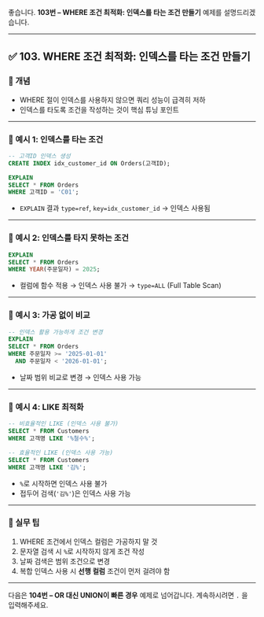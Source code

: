 좋습니다.
**103번 – WHERE 조건 최적화: 인덱스를 타는 조건 만들기** 예제를 설명드리겠습니다.

---

## ✅ 103. WHERE 조건 최적화: 인덱스를 타는 조건 만들기

### 📌 개념

* WHERE 절이 인덱스를 사용하지 않으면 쿼리 성능이 급격히 저하
* 인덱스를 타도록 조건을 작성하는 것이 핵심 튜닝 포인트

---

### 📄 예시 1: 인덱스를 타는 조건

```sql
-- 고객ID 인덱스 생성
CREATE INDEX idx_customer_id ON Orders(고객ID);

EXPLAIN
SELECT * FROM Orders
WHERE 고객ID = 'C01';
```

* `EXPLAIN` 결과 `type=ref`, `key=idx_customer_id` → 인덱스 사용됨

---

### 📄 예시 2: 인덱스를 타지 못하는 조건

```sql
EXPLAIN
SELECT * FROM Orders
WHERE YEAR(주문일자) = 2025;
```

* 컬럼에 함수 적용 → 인덱스 사용 불가 → `type=ALL` (Full Table Scan)

---

### 📄 예시 3: 가공 없이 비교

```sql
-- 인덱스 활용 가능하게 조건 변경
EXPLAIN
SELECT * FROM Orders
WHERE 주문일자 >= '2025-01-01' 
  AND 주문일자 < '2026-01-01';
```

* 날짜 범위 비교로 변경 → 인덱스 사용 가능

---

### 📄 예시 4: LIKE 최적화

```sql
-- 비효율적인 LIKE (인덱스 사용 불가)
SELECT * FROM Customers
WHERE 고객명 LIKE '%철수%';

-- 효율적인 LIKE (인덱스 사용 가능)
SELECT * FROM Customers
WHERE 고객명 LIKE '김%';
```

* `%`로 시작하면 인덱스 사용 불가
* 접두어 검색(`'김%'`)은 인덱스 사용 가능

---

### 🧠 실무 팁

1. WHERE 조건에서 인덱스 컬럼은 가공하지 말 것
2. 문자열 검색 시 `%`로 시작하지 않게 조건 작성
3. 날짜 검색은 범위 조건으로 변경
4. 복합 인덱스 사용 시 **선행 컬럼** 조건이 먼저 걸려야 함

---

다음은 **104번 – OR 대신 UNION이 빠른 경우** 예제로 넘어갑니다.
계속하시려면 `.` 을 입력해주세요.
